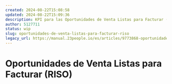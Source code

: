 ```yaml
---
created: 2024-08-22T15:08:58
updated: 2024-08-22T15:09:36
description: KPI para las Oportunidades de Venta Listas para Facturar (RISO)
author: 5127711
status: wip
slug: oportunidades-de-venta-listas-para-facturar-riso
legacy_url: https://manual.23people.io/es/articles/9773868-oportunidades-de-venta-listas-para-facturar-riso
---
```


# Oportunidades de Venta Listas para Facturar (RISO)




